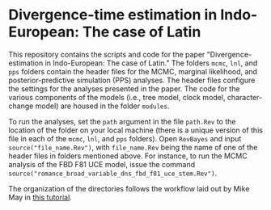 # Divergence-time estimation in Indo-European: The case of Latin

This repository contains the scripts and code for the paper "Divergence-estimation in Indo-European: The case of Latin." The folders `mcmc`, `lnl`, and `pps` folders contain the header files for the MCMC, marginal likelihood, and posterior-predictive simulation (PPS) analyses. The header files configure the settings for the analyses presented in the paper. The code for the various components of the models (i.e., tree model, clock model, character-change model) are housed in the folder `modules`.


To run the analyses, set the `path` argument in the file `path.Rev` to the location of the folder on your local machine (there is a unique version of this file in each of the `mcmc`, `lnl`, and `pps` folders). Open `RevBayes` and input `source("file_name.Rev")`, with `file_name.Rev` being the name of one of the header files in folders mentioned above. For instance, to run the MCMC analysis of the FBD F81 UCE model, issue the command `source("romance_broad_variable_dns_fbd_f81_uce_stem.Rev")`.

The organization of the directories follows the workflow laid out by Mike May in 
[this tutorial](https://revbayes.github.io/tutorials/ted_workflow/).
